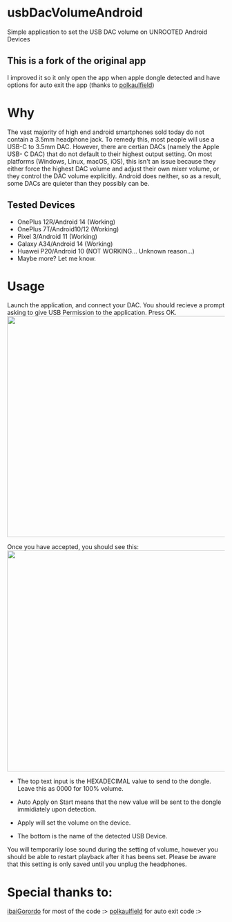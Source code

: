 # usbDacVolumeAndroid

Simple application to set the USB DAC volume on UNROOTED Android Devices

## This is a fork of the original app
I improved it so it only open the app when apple dongle detected and have options for auto exit the app (thanks to [polkaulfield](https://github.com/polkaulfield/usbDacVolumeAndroid))

# Why
The vast majority of high end android smartphones sold today do not contain a 3.5mm headphone jack. To remedy this, most people will use a USB-C to 3.5mm DAC. However, there are certian DACs (namely the Apple USB- C DAC) that do not default to their highest output setting. On most platforms (Windows, Linux, macOS, iOS), this isn't an issue because they either force the highest DAC volume and adjust their own mixer volume, or they control the DAC volume explicitly. Android does neither, so as a result, some DACs are quieter than they possibly can be.

## Tested Devices
 - OnePlus 12R/Android 14 (Working)
 - OnePlus 7T/Android10/12 (Working)
 - Pixel 3/Android 11 (Working)
 - Galaxy A34/Android 14 (Working)
 - Huawei P20/Android 10 (NOT WORKING... Unknown reason...)
 - Maybe more? Let me know.

# Usage
Launch the application, and connect your DAC. 
You should recieve a prompt asking to give USB Permission to the application. Press OK.
<img src="https://github.com/guyman624/usbDacVolumeAndroid/assets/82007920/48d92739-bc2a-406b-853c-a14bf6f1228a" width="512">

Once you have accepted, you should see this:<br>
<img src="https://github.com/guyman624/usbDacVolumeAndroid/assets/82007920/b9e5bdfe-7f91-4eb1-b846-b6d6fb4a7216" width="512">


- The top text input is the HEXADECIMAL value to send to the dongle. Leave this as 0000 for 100% volume.

- Auto Apply on Start means that the new value will be sent to the dongle immidiately upon detection.

- Apply will set the volume on the device.

- The bottom is the name of the detected USB Device.

You will temporarily lose sound during the setting of volume, however you should be able to restart playback after it has beens set. Please be aware that this setting is only saved until you unplug the headphones.


# Special thanks to:
[ibaiGorordo](https://github.com/ibaiGorordo/libusbAndroidTest) for most of the code :>
[polkaulfield](https://github.com/polkaulfield/usbDacVolumeAndroid) for auto exit code :>
